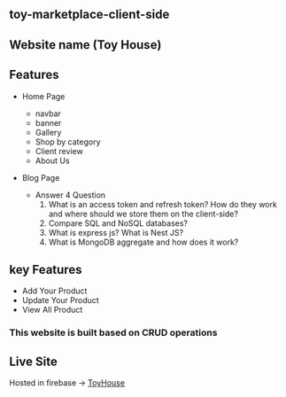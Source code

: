 ## toy-marketplace-client-side

## Website name (Toy House)

## Features

- Home Page

  - navbar
  - banner
  - Gallery
  - Shop by category
  - Client review
  - About Us

- Blog Page
  - Answer 4 Question
    1. What is an access token and refresh token? How do they work and where should we store them on the client-side?
    2. Compare SQL and NoSQL databases?
    3. What is express js? What is Nest JS?
    4. What is MongoDB aggregate and how does it work?

## key Features

- Add Your Product
- Update Your Product
- View All Product

### This website is built based on CRUD operations

## Live Site

Hosted in firebase -> [ToyHouse](https://toy-house-674e6.web.app/)
